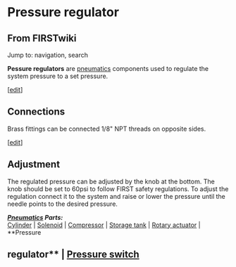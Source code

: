 # Pressure regulator

## From FIRSTwiki

Jump to: navigation, search

**Pessure regulators** are [pneumatics](Pneumatics "Pneumatics") components used to regulate the system pressure to a set pressure.

[[edit](/index.php?title=Pressure_regulator&action=edit&section=1 "Edit
section: Connections")]

## Connections

Brass fittings can be connected 1/8" NPT threads on opposite sides.

[[edit](/index.php?title=Pressure_regulator&action=edit&section=2 "Edit
section: Adjustment")]

## Adjustment

The regulated pressure can be adjusted by the knob at the bottom. The knob should be set to 60psi to follow FIRST safety regulations. To adjust the regulation connect it to the system and raise or lower the pressure until the needle points to the desired pressure.

_**[Pneumatics](Pneumatics "Pneumatics") Parts:**_<br>
[Cylinder](Cylinder "Cylinder") | [Solenoid](Solenoid "Solenoid") | [Compressor](Compressor "Compressor") | [Storage tank](Storage_tank "Storage tank") | [Rotary actuator](Rotary_actuator "Rotary actuator") | **Pressure

## regulator** | [Pressure switch](Pressure_switch "Pressure switch")
